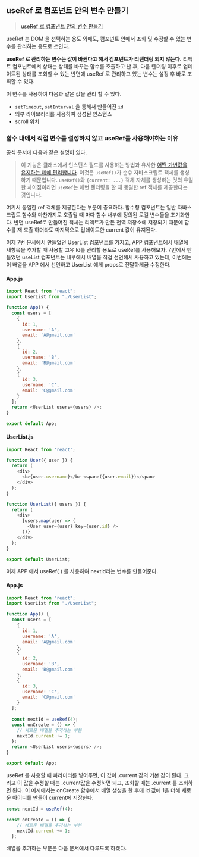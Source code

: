 ## useRef 로 컴포넌트 안의 변수 만들기

> [useRef 로 컴포넌트 안의 변수 만들기](https://react.vlpt.us/basic/12-variable-with-useRef.html)



useRef 는 DOM 을 선택하는 용도 외에도, 컴포넌트 안에서 조회 및 수정할 수 있는 변수를 관리하는 용도로 쓰인다.

**useRef 로 관리하는 변수는 값이 바뀐다고 해서 컴포넌트가 리렌더링 되지 않는다.** 리액트 컴포넌트에서 상태는 상태를 바꾸는 함수를 호출하고 난 후, 다음 렌더링 이후로 업데이트된 상태를 조회할 수 있는 반면에 useRef 로 관리하고 있는 변수는 설정 후 바로 조회할 수 있다. 

이 변수를 사용하여 다음과 같은 값을 관리 할 수 있다.

- `setTimeout`, `setInterval` 을 통해서 만들어진 `id`
- 외부 라이브러리를 사용하여 생성된 인스턴스
- scroll 위치

### 함수 내에서 직접 변수를 설정하지 않고 useRef를 사용해야하는 이유

공식 문서에 다음과 같은 설명이 있다. 

> 이 기능은 클래스에서 인스턴스 필드를 사용하는 방법과 유사한 [어떤 가변값을 유지하는 데에 편리합니다](https://ko.reactjs.org/docs/hooks-faq.html#is-there-something-like-instance-variables). 이것은 `useRef()`가 순수 자바스크립트 객체를 생성하기 때문입니다. `useRef()`와 `{current: ...}` 객체 자체를 생성하는 것의 유일한 차이점이라면 `useRef`는 매번 렌더링을 할 때 동일한 ref 객체를 제공한다는 것입니다.

여기서 동일한 ref 객체를 제공한다는 부분이 중요하다. 함수형 컴포넌트는 일반 자바스크립트 함수와 마찬가지로 호출될 때 마다 함수 내부에 정의된 로컬 변수들을 초기화한다. 반면 useRef로 만들어진 객체는 리액트가 만든 전역 저장소에 저장되기 때문에 함수를 재 호출 하더라도 마지막으로 업데이트한 current 값이 유지된다.  



이제 7번 문서에서 만들었던 UserList 컴포넌트를 가지고, APP 컴포넌트에서 배열에 새항목을 추가할 때 사용할 고유 Id를 관리할 용도로 useRef를 사용해보자. 7번에서 만들었던 useList 컴포넌트는 내부에서 배열을 직접 선언해서 사용하고 있는데, 이번에는 이 배열을 APP 에서 선언하고 UserList 에게 props로 전달하게끔 수정한다. 

#### App.js

~~~js
import React from "react";
import UserList from "./UserList";

function App() {
  const users = [
    {
      id: 1,
      username: 'A',
      email: 'A@gmail.com'
    },
    {
      id: 2,
      username: 'B',
      email: 'B@gmail.com'
    },
    {
      id: 3,
      username: 'C',
      email: 'C@gmail.com'
    }
  ];
  return <UserList users={users} />;
}

export default App;
~~~



#### UserList.js

~~~js
import React from 'react';

function User({ user }) {
  return (
    <div>
      <b>{user.username}</b> <span>({user.email})</span>
    </div>
  );
}

function UserList({ users }) {
  return (
    <div>
      {users.map(user => (
        <User user={user} key={user.id} />
      ))}
    </div>
  );
}

export default UserList;
~~~



이제 APP 에서 useRef( ) 를 사용하여 nextId라는 변수를 만들어준다. 

#### App.js

~~~js
import React from "react";
import UserList from "./UserList";

function App() {
  const users = [
    {
      id: 1,
      username: 'A',
      email: 'A@gmail.com'
    },
    {
      id: 2,
      username: 'B',
      email: 'B@gmail.com'
    },
    {
      id: 3,
      username: 'C',
      email: 'C@gmail.com'
    }
  ];
  
  const nextId = useRef(4);
  const onCreate = () => {
    // 새로운 배열을 추가하는 부분 
    nextId.current += 1;
  };
  return <UserList users={users} />;
}

export default App;
~~~

useRef 를 사용할 때 파라미터를 넣어주면, 이 값이 .current 값의 기본 값이 된다. 그리고 이 값을 수정할 때는 .current값을 수정하면 되고, 조회할 때는 .current 를 조회하면 된다. 이 예시에서는 onCreate 함수에서 배열 생성을 한 후에 id 값에 1을 더해 새로운 아이디를 만들어 current에 저장한다. 

~~~js
const nextId = useRef(4);

const onCreate = () => {
    // 새로운 배열을 추가하는 부분 
    nextId.current += 1;
  };
~~~

배열을 추가하는 부분은 다음 문서에서 다루도록 하겠다. 
